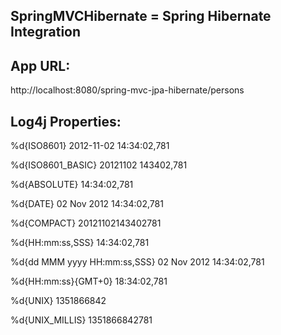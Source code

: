 SpringMVCHibernate = Spring Hibernate Integration
--------------------

App URL:
------- 
http://localhost:8080/spring-mvc-jpa-hibernate/persons


Log4j Properties:
---------------
%d{ISO8601}                   2012-11-02 14:34:02,781

%d{ISO8601_BASIC}             20121102 143402,781

%d{ABSOLUTE}                  14:34:02,781

%d{DATE}                      02 Nov 2012 14:34:02,781

%d{COMPACT}                   20121102143402781

%d{HH:mm:ss,SSS}              14:34:02,781

%d{dd MMM yyyy HH:mm:ss,SSS}  02 Nov 2012 14:34:02,781

%d{HH:mm:ss}{GMT+0}           18:34:02,781

%d{UNIX}                      1351866842

%d{UNIX_MILLIS}               1351866842781